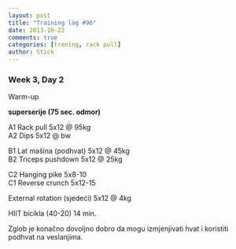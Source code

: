 ```yaml
---
layout: post
title: "Training log #96"
date: 2013-10-22
comments: true
categories: [trening, rack pull]
author: Stick
---
```


### Week 3, Day 2  

Warm-up  

**superserije (75 sec. odmor)**  

A1 Rack pull 5x12 @ 95kg   
A2 Dips 5x12 @ bw   

B1 Lat mašina (podhvat) 5x12 @ 45kg    
B2 Triceps pushdown 5x12 @ 25kg   

C2 Hanging pike 5x8-10   
C1 Reverse crunch 5x12-15   

External rotation (sjedeći) 5x12 @ 4kg   

HIIT bicikla (40-20) 14 min.  

Zglob je konačno dovoljno dobro da mogu izmjenjivati hvat i koristiti podhvat na veslanjima.